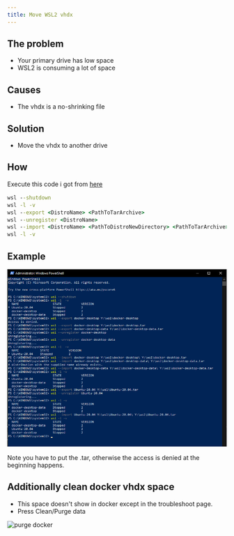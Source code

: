 ```yaml
---
title: Move WSL2 vhdx
---
```


## The problem

- Your primary drive has low space
- WSL2 is consuming a lot of space

## Causes

- The vhdx is a no-shrinking file

## Solution

- Move the vhdx to another drive

## How

Execute this code i got from [here](https://github.com/microsoft/WSL/issues/4699#issuecomment-660104214)

```cmd
wsl --shutdown
wsl -l -v
wsl --export <DistroName> <PathToTarArchive>
wsl --unregister <DistroName>
wsl --import <DistroName> <PathToDistroNewDirectory> <PathToTarArchive>
wsl -l -v
```

## Example

![example](/images/wsl2-move-vhdx/2021-06-03-19-32-22.png)

Note you have to put the .tar, otherwise the access is denied at the beginning happens.

## Additionally clean docker vhdx space

- This space doesn't show in docker except in the troubleshoot page.
- Press Clean/Purge data

![purge docker](https://user-images.githubusercontent.com/505065/80283019-066b9c00-8715-11ea-9b5f-083beecd0829.png)
